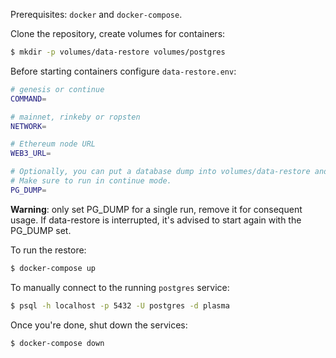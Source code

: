 Prerequisites: `docker` and `docker-compose`.

Clone the repository, create volumes for containers:
```sh
$ mkdir -p volumes/data-restore volumes/postgres
```
Before starting containers configure `data-restore.env`:

```sh 
# genesis or continue
COMMAND=

# mainnet, rinkeby or ropsten
NETWORK=

# Ethereum node URL
WEB3_URL=

# Optionally, you can put a database dump into volumes/data-restore and specify its name here.
# Make sure to run in continue mode.
PG_DUMP=
```
**Warning**: only set PG_DUMP for a single run, remove it for consequent usage. If data-restore is interrupted, it's advised to start again with the PG_DUMP set.

To run the restore:
```sh
$ docker-compose up
```

To manually connect to the running `postgres` service:
```sh
$ psql -h localhost -p 5432 -U postgres -d plasma
```

Once you're done, shut down the services:
```sh
$ docker-compose down
```

